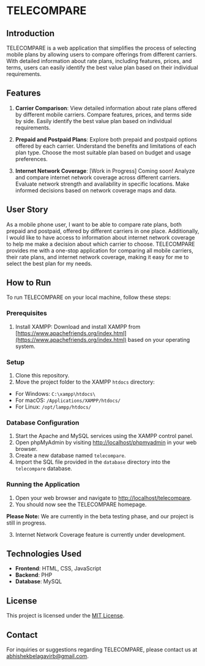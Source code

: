 # **TELECOMPARE**
## Introduction


TELECOMPARE is a web application that simplifies the process of selecting mobile plans by allowing users to compare offerings from different carriers. With detailed information about rate plans, including features, prices, and terms, users can easily identify the best value plan based on their individual requirements.

## Features

1. **Carrier Comparison**: View detailed information about rate plans offered by different mobile carriers. Compare features, prices, and terms side by side. Easily identify the best value plan based on individual requirements.

2. **Prepaid and Postpaid Plans**: Explore both prepaid and postpaid options offered by each carrier. Understand the benefits and limitations of each plan type. Choose the most suitable plan based on budget and usage preferences.

3. **Internet Network Coverage**: [Work in Progress] Coming soon! Analyze and compare internet network coverage across different carriers. Evaluate network strength and availability in specific locations. Make informed decisions based on network coverage maps and data.


## User Story

As a mobile phone user, I want to be able to compare rate plans, both prepaid and postpaid, offered by different carriers in one place. Additionally, I would like to have access to information about internet network coverage to help me make a decision about which carrier to choose. TELECOMPARE provides me with a one-stop application for comparing all mobile carriers, their rate plans, and internet network coverage, making it easy for me to select the best plan for my needs.

## How to Run

To run TELECOMPARE on your local machine, follow these steps:


### Prerequisites

1. Install XAMPP: Download and install XAMPP from [https://www.apachefriends.org/index.html](https://www.apachefriends.org/index.html) based on your operating system.

### Setup

1. Clone this repository.
2. Move the project folder to the XAMPP `htdocs` directory:
- For Windows: `C:\xampp\htdocs\`
- For macOS: `/Applications/XAMPP/htdocs/`
- For Linux: `/opt/lampp/htdocs/`

### Database Configuration

1. Start the Apache and MySQL services using the XAMPP control panel.
2. Open phpMyAdmin by visiting [http://localhost/phpmyadmin](http://localhost/phpmyadmin) in your web browser.
3. Create a new database named `telecompare`.
4. Import the SQL file provided in the `database` directory into the `telecompare` database.

### Running the Application

1. Open your web browser and navigate to [http://localhost/telecompare](http://localhost/telecompare).
2. You should now see the TELECOMPARE homepage.

**Please Note:** We are currently in the beta testing phase, and our project is still in progress.

3. Internet Network Coverage feature is currently under development.


## Technologies Used

- **Frontend**: HTML, CSS, JavaScript
- **Backend**: PHP
- **Database**: MySQL


## License

This project is licensed under the [MIT License](LICENSE).

## Contact

For inquiries or suggestions regarding TELECOMPARE, please contact us at [abhishekbelagavirb@gmail.com](mailto:abhishekbelagavirb@gmail.com).
